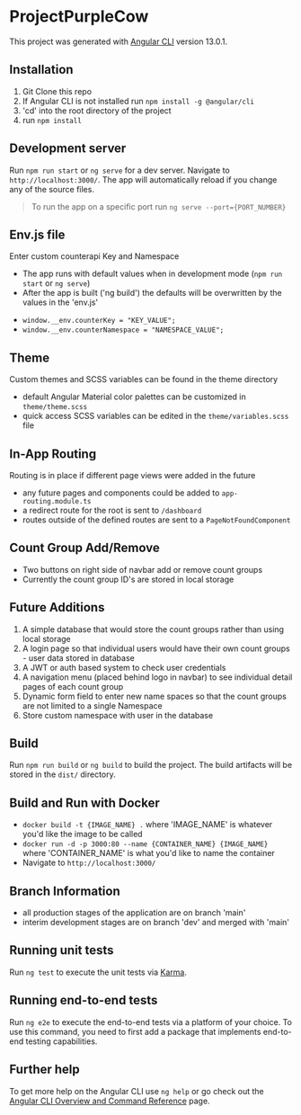 # ProjectPurpleCow

This project was generated with [Angular CLI](https://github.com/angular/angular-cli) version 13.0.1.

## Installation

1. Git Clone this repo
2. If Angular CLI is not installed run `npm install -g @angular/cli`
3. 'cd' into the root directory of the project
4. run `npm install`

## Development server

Run `npm run start` or `ng serve` for a dev server. Navigate to `http://localhost:3000/`. The app will automatically reload if you change any of the source files.

> To run the app on a specific port run `ng serve --port={PORT_NUMBER}`

## Env.js file

Enter custom counterapi Key and Namespace

- The app runs with default values when in development mode (`npm run start` or `ng serve`)
- After the app is built ('ng build') the defaults will be overwritten by the values in the 'env.js'

* `window.__env.counterKey = "KEY_VALUE";`
* `window.__env.counterNamespace = "NAMESPACE_VALUE";`

## Theme

Custom themes and SCSS variables can be found in the theme directory

- default Angular Material color palettes can be customized in `theme/theme.scss`
- quick access SCSS variables can be edited in the `theme/variables.scss` file

## In-App Routing

Routing is in place if different page views were added in the future

- any future pages and components could be added to `app-routing.module.ts`
- a redirect route for the root is sent to `/dashboard`
- routes outside of the defined routes are sent to a `PageNotFoundComponent`

## Count Group Add/Remove

- Two buttons on right side of navbar add or remove count groups
- Currently the count group ID's are stored in local storage

## Future Additions

1. A simple database that would store the count groups rather than using local storage
2. A login page so that individual users would have their own count groups - user data stored in database
3. A JWT or auth based system to check user credentials
4. A navigation menu (placed behind logo in navbar) to see individual detail pages of each count group
5. Dynamic form field to enter new name spaces so that the count groups are not limited to a single Namespace
6. Store custom namespace with user in the database

## Build

Run `npm run build` or `ng build` to build the project. The build artifacts will be stored in the `dist/` directory.

## Build and Run with Docker

- `docker build -t {IMAGE_NAME} .` where 'IMAGE_NAME' is whatever you'd like the image to be called
- `docker run -d -p 3000:80 --name {CONTAINER_NAME} {IMAGE_NAME}` where 'CONTAINER_NAME' is what you'd like to name the container
- Navigate to `http://localhost:3000/`

## Branch Information

- all production stages of the application are on branch 'main'
- interim development stages are on branch 'dev' and merged with 'main'

## Running unit tests

Run `ng test` to execute the unit tests via [Karma](https://karma-runner.github.io).

## Running end-to-end tests

Run `ng e2e` to execute the end-to-end tests via a platform of your choice. To use this command, you need to first add a package that implements end-to-end testing capabilities.

## Further help

To get more help on the Angular CLI use `ng help` or go check out the [Angular CLI Overview and Command Reference](https://angular.io/cli) page.
